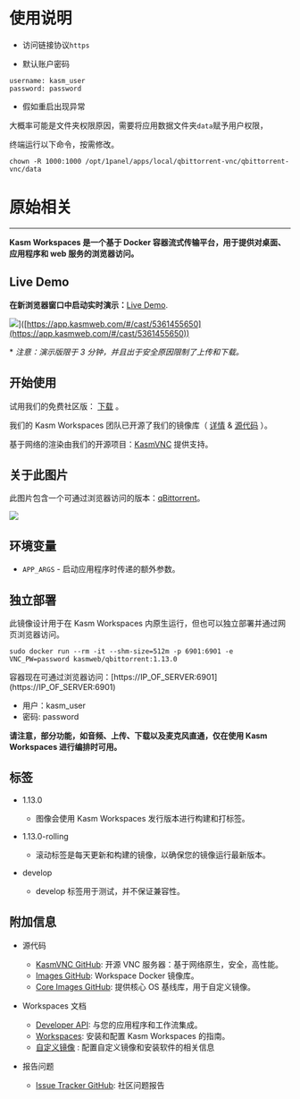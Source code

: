# 使用说明

*   访问链接协议`https`
    
*   默认账户密码
    

```
username: kasm_user
password: password
```

*   假如重启出现异常

大概率可能是文件夹权限原因，需要将应用数据文件夹`data`赋予用户权限，

终端运行以下命令，按需修改。

```
chown -R 1000:1000 /opt/1panel/apps/local/qbittorrent-vnc/qbittorrent-vnc/data
```

# 原始相关

* * *

**Kasm Workspaces 是一个基于 Docker 容器流式传输平台，用于提供对桌面、应用程序和 web 服务的浏览器访问。**

## Live Demo

**在新浏览器窗口中启动实时演示：**[Live Demo](https://app.kasmweb.com/#/cast/5361455650).

![](https://5856039.fs1.hubspotusercontent-na1.net/hub/5856039/hubfs/dockerhub/casting-buttons/Qbittorrent.png)\]([https://app.kasmweb.com/#/cast/5361455650](https://app.kasmweb.com/#/cast/5361455650))

\* *注意：演示版限于 3 分钟，并且出于安全原因限制了上传和下载。*

## 开始使用

试用我们的免费社区版： [下载](https://kasmweb.com/downloads "Download") 。

我们的 Kasm Workspaces 团队已开源了我们的镜像库（ [详情](https://www.kasmweb.com/docs/latest/guide/custom_images.html "Image Info") & [源代码](https://github.com/kasmtech/workspaces-images "Workspaces Images") ）。

基于网络的渲染由我们的开源项目：[KasmVNC](https://github.com/kasmtech/KasmVNC "KasmVNC") 提供支持。

## 关于此图片

此图片包含一个可通过浏览器访问的版本：[qBittorrent](https://www.qbittorrent.org/)。

![](https://5856039.fs1.hubspotusercontent-na1.net/hubfs/5856039/dockerhub/qbittorrent.png)

## 环境变量

*   `APP_ARGS` - 启动应用程序时传递的额外参数。

## 独立部署

此镜像设计用于在 Kasm Workspaces 内原生运行，但也可以独立部署并通过网页浏览器访问。

```
sudo docker run --rm -it --shm-size=512m -p 6901:6901 -e VNC_PW=password kasmweb/qbittorrent:1.13.0 
```

容器现在可通过浏览器访问：\[https://IP\_OF\_SERVER:6901\](https://IP\_OF\_SERVER:6901)

*   用户：kasm\_user
*   密码: password

**请注意，部分功能，如音频、上传、下载以及麦克风直通，仅在使用 Kasm Workspaces 进行编排时可用。**

## 标签

*   1.13.0
    
    *   图像会使用 Kasm Workspaces 发行版本进行构建和打标签。
*   1.13.0-rolling
    
    *   滚动标签是每天更新和构建的镜像，以确保您的镜像运行最新版本。
*   develop
    
    *   develop 标签用于测试，并不保证兼容性。

## 附加信息

*   源代码
    
    *   [KasmVNC GitHub](https://github.com/kasmtech/KasmVNC "KasmVNC"): 开源 VNC 服务器：基于网络原生，安全，高性能。
    *   [Images GitHub](https://github.com/kasmtech/workspaces-images "Workspaces Images"): Workspace Docker 镜像库。
    *   [Core Images GitHub](https://github.com/kasmtech/workspaces-core-images "Core Images"): 提供核心 OS 基线库，用于自定义镜像。
*   Workspaces 文档
    
    *   [Developer API](https://www.kasmweb.com/docs/latest/developers/developer_api.html "Developer API"): 与您的应用程序和工作流集成。
    *   [Workspaces](https://www.kasmweb.com/docs/latest/install.html "Installation"): 安装和配置 Kasm Workspaces 的指南。
    *   [自定义镜像](https://www.kasmweb.com/docs/latest/how_to/building_images.html "Custom Images") : 配置自定义镜像和安装软件的相关信息
*   报告问题
    
    *   [Issue Tracker GitHub](https://github.com/kasmtech/workspaces-issues/issues "GitHub Support"): 社区问题报告